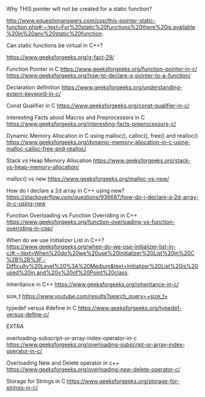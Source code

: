 Why THIS pointer will not be created for a static function?

http://www.equestionanswers.com/cpp/this-pointer-static-function.php#:~:text=For%20static%20functions%20there%20is,available%20in%20any%20static%20function.

Can static functions be virtual in C++?

https://www.geeksforgeeks.org/g-fact-29/

Function Pointer in C
https://www.geeksforgeeks.org/function-pointer-in-c/
https://www.geeksforgeeks.org/how-to-declare-a-pointer-to-a-function/


Declaration  definition
https://www.geeksforgeeks.org/understanding-extern-keyword-in-c/


Const Qualifier in C
https://www.geeksforgeeks.org/const-qualifier-in-c/


Interesting Facts about Macros and Preprocessors in C
https://www.geeksforgeeks.org/interesting-facts-preprocessors-c/

Dynamic Memory Allocation in C using malloc(), calloc(), free() and realloc()
https://www.geeksforgeeks.org/dynamic-memory-allocation-in-c-using-malloc-calloc-free-and-realloc/

Stack vs Heap Memory Allocation
https://www.geeksforgeeks.org/stack-vs-heap-memory-allocation/

malloc() vs new
https://www.geeksforgeeks.org/malloc-vs-new/

How do I declare a 2d array in C++ using new?
https://stackoverflow.com/questions/936687/how-do-i-declare-a-2d-array-in-c-using-new


Function Overloading vs Function Overriding in C++
https://www.geeksforgeeks.org/function-overloading-vs-function-overriding-in-cpp/

When do we use Initializer List in C++?
https://www.geeksforgeeks.org/when-do-we-use-initializer-list-in-c/#:~:text=When%20do%20we%20use%20Initializer%20List%20in%20C%2B%2B%3F,-Difficulty%20Level%20%3A%20Medium&text=Initializer%20List%20is%20used%20in,and%20y%20of%20Point%20class.

Inheritance in C++
https://www.geeksforgeeks.org/inheritance-in-c/

 size_t 
https://www.youtube.com/results?search_query=+size_t+

typedef versus #define in C
https://www.geeksforgeeks.org/typedef-versus-define-c/


EXTRA

overloading-subscript-or-array-index-operator-in-c
https://www.geeksforgeeks.org/overloading-subscript-or-array-index-operator-in-c/

Overloading New and Delete operator in c++
https://www.geeksforgeeks.org/overloading-new-delete-operator-c/



Storage for Strings in C
https://www.geeksforgeeks.org/storage-for-strings-in-c/

